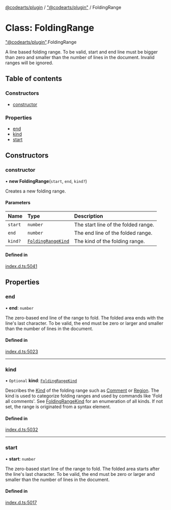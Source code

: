 [@codearts/plugin](../README.md) / ["@codearts/plugin"](../modules/_codearts_plugin_.md) / FoldingRange

# Class: FoldingRange

["@codearts/plugin"](../modules/_codearts_plugin_.md).FoldingRange

A line based folding range. To be valid, start and end line must be bigger than zero and smaller than the number of lines in the document.
Invalid ranges will be ignored.

## Table of contents

### Constructors

- [constructor](codearts_plugin_.FoldingRange.md#constructor)

### Properties

- [end](codearts_plugin_.FoldingRange.md#end)
- [kind](codearts_plugin_.FoldingRange.md#kind)
- [start](codearts_plugin_.FoldingRange.md#start)

## Constructors

### constructor

• **new FoldingRange**(`start`, `end`, `kind?`)

Creates a new folding range.

#### Parameters

| Name | Type | Description |
| :------ | :------ | :------ |
| `start` | `number` | The start line of the folded range. |
| `end` | `number` | The end line of the folded range. |
| `kind?` | [`FoldingRangeKind`](../enums/codearts_plugin_.FoldingRangeKind.md) | The kind of the folding range. |

#### Defined in

[index.d.ts:5041](https://github.com/huaweicloud/cloudide-plugin-api/blob/5055bbd/index.d.ts#L5041)

## Properties

### end

• **end**: `number`

The zero-based end line of the range to fold. The folded area ends with the line's last character.
To be valid, the end must be zero or larger and smaller than the number of lines in the document.

#### Defined in

[index.d.ts:5023](https://github.com/huaweicloud/cloudide-plugin-api/blob/5055bbd/index.d.ts#L5023)

___

### kind

• `Optional` **kind**: [`FoldingRangeKind`](../enums/codearts_plugin_.FoldingRangeKind.md)

Describes the [Kind](../enums/codearts_plugin_.FoldingRangeKind.md) of the folding range such as [Comment](../enums/codearts_plugin_.FoldingRangeKind.md#comment) or
[Region](../enums/codearts_plugin_.FoldingRangeKind.md#region). The kind is used to categorize folding ranges and used by commands
like 'Fold all comments'. See
[FoldingRangeKind](../enums/codearts_plugin_.FoldingRangeKind.md) for an enumeration of all kinds.
If not set, the range is originated from a syntax element.

#### Defined in

[index.d.ts:5032](https://github.com/huaweicloud/cloudide-plugin-api/blob/5055bbd/index.d.ts#L5032)

___

### start

• **start**: `number`

The zero-based start line of the range to fold. The folded area starts after the line's last character.
To be valid, the end must be zero or larger and smaller than the number of lines in the document.

#### Defined in

[index.d.ts:5017](https://github.com/huaweicloud/cloudide-plugin-api/blob/5055bbd/index.d.ts#L5017)
